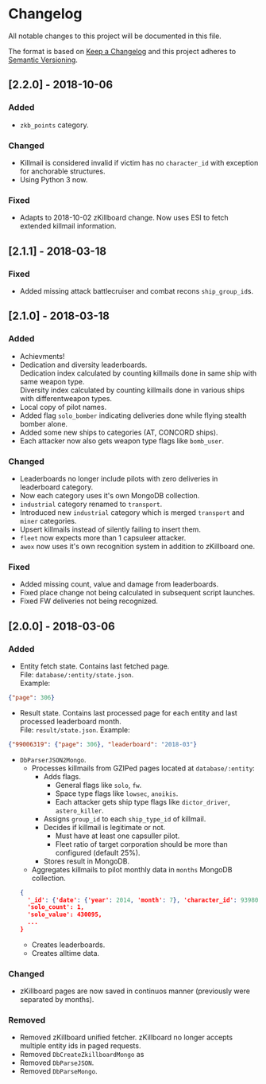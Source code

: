 # Changelog
All notable changes to this project will be documented in this file.

The format is based on [Keep a Changelog](http://keepachangelog.com/en/1.0.0/)
and this project adheres to [Semantic Versioning](http://semver.org/spec/v2.0.0.html).

## [2.2.0] - 2018-10-06
### Added
- `zkb_points` category.

### Changed
- Killmail is considered invalid if victim has no `character_id` with exception for anchorable structures.
- Using Python 3 now.

### Fixed
- Adapts to 2018-10-02 zKillboard change. Now uses ESI to fetch extended killmail information.

## [2.1.1] - 2018-03-18
### Fixed
- Added missing attack battlecruiser and combat recons `ship_group_id`s.

## [2.1.0] - 2018-03-18
### Added
- Achievments!
- Dedication and diversity leaderboards.  
Dedication index calculated by counting killmails done in same ship with same weapon type.  
Diversity index calculated by counting killmails done in various ships with differentweapon types.
- Local copy of pilot names.
- Added flag `solo_bomber` indicating deliveries done while flying stealth bomber alone.
- Added some new ships to categories (AT, CONCORD ships).
- Each attacker now also gets weapon type flags like `bomb_user`.

### Changed
- Leaderboards no longer include pilots with zero deliveries in leaderboard category.
- Now each category uses it's own MongoDB collection.
- `industrial` category renamed to `transport`.
- Introduced new `industrial` category which is merged `transport` and `miner` categories.
- Upsert killmails instead of silently failing to insert them.
- `fleet` now expects more than 1 capsuleer attacker.
- `awox` now uses it's own recognition system in addition to zKillboard one.

### Fixed
- Added missing count, value and damage from leaderboards.
- Fixed place change not being calculated in subsequent script launches.
- Fixed FW deliveries not being recognized.

## [2.0.0] - 2018-03-06
### Added
- Entity fetch state. Contains last fetched page.  
File: `database/:entity/state.json`.  
Example:
```json
{"page": 306}
```
- Result state. Contains last processed page for each entity and last processed leaderboard month.  
File: `result/state.json`.
Example:
```json
{"99006319": {"page": 306}, "leaderboard": "2018-03"}
```
- `DbParserJSON2Mongo`.  
  - Processes killmails from GZIPed pages located at `database/:entity`:
    - Adds flags.
      - General flags like `solo`, `fw`.
      - Space type flags like `lowsec`, `anoikis`.
      - Each attacker gets ship type flags like `dictor_driver`, `astero_killer`.
    - Assigns `group_id` to each `ship_type_id` of killmail.
    - Decides if killmail is legitimate or not.
      - Must have at least one capsuller pilot.
      - Fleet ratio of target corporation should be more than configured (default 25%).
    - Stores result in MongoDB.
  - Aggregates killmails to pilot monthly data in `months` MongoDB collection.  
  ```json
  {
    '_id': {'date': {'year': 2014, 'month': 7}, 'character_id': 93980583}},
    'solo_count': 1,
    'solo_value': 430095,
    ...
  }
  ```
  - Creates leaderboards.
  - Creates alltime data.

### Changed
- zKillboard pages are now saved in continuos manner (previously were separated by months).

### Removed
- Removed zKillboard unified fetcher. zKillboard no longer accepts multiple entity ids in paged requests.
- Removed `DbCreateZkillboardMongo` as 
- Removed `DbParseJSON`.
- Removed `DbParseMongo`.
